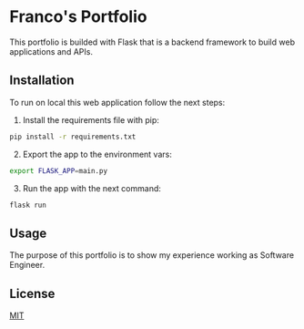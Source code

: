 # Franco's Portfolio

This portfolio is builded with Flask that is a backend framework to build web applications and APIs.

## Installation

To run on local this web application follow the next steps:

1. Install the requirements file with pip:

```bash
pip install -r requirements.txt
```
2. Export the app to the environment vars:
```bash
export FLASK_APP=main.py
```
3. Run the app with the next command:
```bash
flask run
```
## Usage

The purpose of this portfolio is to show my experience working as Software Engineer.

## License

[MIT](https://choosealicense.com/licenses/mit/)